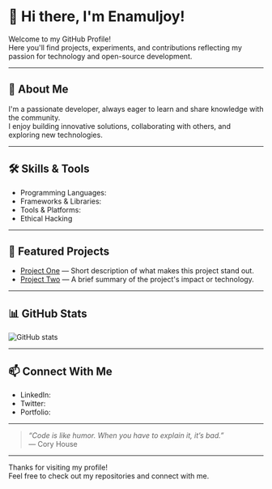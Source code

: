 # 👋 Hi there, I'm Enamuljoy!

Welcome to my GitHub Profile!  
Here you'll find projects, experiments, and contributions reflecting my passion for technology and open-source development.

---

## 🚀 About Me

I'm a passionate developer, always eager to learn and share knowledge with the community.  
I enjoy building innovative solutions, collaborating with others, and exploring new technologies.

---

## 🛠️ Skills & Tools

- Programming Languages: <!-- Add your top languages here (e.g., Python, JavaScript, etc.) -->
- Frameworks & Libraries: <!-- Add frameworks you love (e.g., React, Django, etc.) -->
- Tools & Platforms: <!-- List tools or platforms (e.g., Git, Docker, AWS, etc.) -->
- Ethical Hacking

---

## 🌟 Featured Projects

<!-- Highlight 2-3 favorite or most popular projects with short descriptions and links -->

- [Project One](#) — Short description of what makes this project stand out.
- [Project Two](#) — A brief summary of the project's impact or technology.

---

## 📊 GitHub Stats

![GitHub stats](https://github-readme-stats.vercel.app/api?username=Enamuljoy&show_icons=true&theme=radical)

---

## 📫 Connect With Me

- LinkedIn: <!-- Your LinkedIn URL -->
- Twitter: <!-- Your Twitter handle -->
- Portfolio: <!-- Your personal website or portfolio -->

---

> *“Code is like humor. When you have to explain it, it’s bad.”*  
> — Cory House

---

Thanks for visiting my profile!  
Feel free to check out my repositories and connect with me.
